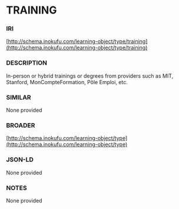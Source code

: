 # TRAINING

### IRI
[http://schema.inokufu.com/learning-object/type/training](http://schema.inokufu.com/learning-object/type/training)

### DESCRIPTION
In-person or hybrid trainings or degrees from providers such as MIT, Stanford, MonCompteFormation, Pôle Emploi, etc.

### SIMILAR
None provided

### BROADER
[http://schema.inokufu.com/learning-object/type](http://schema.inokufu.com/learning-object/type)

### JSON-LD
None provided

### NOTES
None provided
